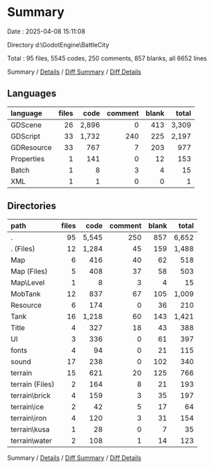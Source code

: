 # Summary

Date : 2025-04-08 15:11:08

Directory d:\\GodotEngine\\BattleCity

Total : 95 files,  5545 codes, 250 comments, 857 blanks, all 6652 lines

Summary / [Details](details.md) / [Diff Summary](diff.md) / [Diff Details](diff-details.md)

## Languages
| language | files | code | comment | blank | total |
| :--- | ---: | ---: | ---: | ---: | ---: |
| GDScene | 26 | 2,896 | 0 | 413 | 3,309 |
| GDScript | 33 | 1,732 | 240 | 225 | 2,197 |
| GDResource | 33 | 767 | 7 | 203 | 977 |
| Properties | 1 | 141 | 0 | 12 | 153 |
| Batch | 1 | 8 | 3 | 4 | 15 |
| XML | 1 | 1 | 0 | 0 | 1 |

## Directories
| path | files | code | comment | blank | total |
| :--- | ---: | ---: | ---: | ---: | ---: |
| . | 95 | 5,545 | 250 | 857 | 6,652 |
| . (Files) | 12 | 1,284 | 45 | 159 | 1,488 |
| Map | 6 | 416 | 40 | 62 | 518 |
| Map (Files) | 5 | 408 | 37 | 58 | 503 |
| Map\\Level | 1 | 8 | 3 | 4 | 15 |
| MobTank | 12 | 837 | 67 | 105 | 1,009 |
| Resource | 6 | 174 | 0 | 36 | 210 |
| Tank | 16 | 1,218 | 60 | 143 | 1,421 |
| Title | 4 | 327 | 18 | 43 | 388 |
| UI | 3 | 336 | 0 | 61 | 397 |
| fonts | 4 | 94 | 0 | 21 | 115 |
| sound | 17 | 238 | 0 | 102 | 340 |
| terrain | 15 | 621 | 20 | 125 | 766 |
| terrain (Files) | 2 | 164 | 8 | 21 | 193 |
| terrain\\brick | 4 | 159 | 3 | 35 | 197 |
| terrain\\ice | 2 | 42 | 5 | 17 | 64 |
| terrain\\iron | 4 | 120 | 3 | 31 | 154 |
| terrain\\kusa | 1 | 28 | 0 | 7 | 35 |
| terrain\\water | 2 | 108 | 1 | 14 | 123 |

Summary / [Details](details.md) / [Diff Summary](diff.md) / [Diff Details](diff-details.md)